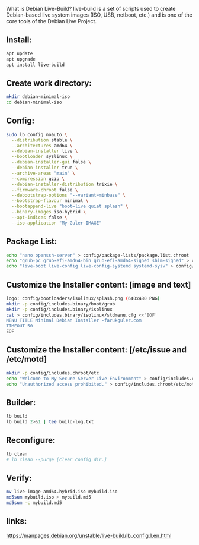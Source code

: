 What is Debian Live-Build?
live-build is a set of scripts used to create Debian-based live system images (ISO, USB, netboot, etc.) and is one of the core tools of the Debian Live Project.

## Install:
```bash
apt update
apt upgrade
apt install live-build
```

## Create work directory:
```bash
mkdir debian-minimal-iso
cd debian-minimal-iso
```

## Config:
```bash
sudo lb config noauto \
  --distribution stable \
  --architectures amd64 \
  --debian-installer live \
  --bootloader syslinux \
  --debian-installer-gui false \
  --debian-installer true \
  --archive-areas "main" \
  --compression gzip \
  --debian-installer-distribution trixie \
  --firmware-chroot false \
  --debootstrap-options "--variant=minbase" \
  --bootstrap-flavour minimal \
  --bootappend-live "boot=live quiet splash" \
  --binary-images iso-hybrid \
  --apt-indices false \
  --iso-application "My-Guler-IMAGE"
```

## Package List:
```bash
echo "nano openssh-server" > config/package-lists/package.list.chroot
echo "grub-pc grub-efi-amd64-bin grub-efi-amd64-signed shim-signed" > config/package-lists/bootloader.chroot
echo "live-boot live-config live-config-systemd systemd-sysv" > config/package-lists/live.list.chroot
```

## Customize the Installer content: [image and text]
```bash
logo: config/bootloaders/isolinux/splash.png (640x480 PNG)
mkdir -p config/includes.binary/boot/grub
mkdir -p config/includes.binary/isolinux
cat > config/includes.binary/isolinux/stdmenu.cfg <<'EOF'
MENU TITLE Minimal Debian Installer -farukguler.com
TIMEOUT 50
EOF
```

## Customize the Installer content: [/etc/issue and /etc/motd]
```bash
mkdir -p config/includes.chroot/etc
echo "Welcome to My Secure Server Live Environment" > config/includes.chroot/etc/issue
echo "Unauthorized access prohibited." > config/includes.chroot/etc/motd
```

## Builder:
```bash
lb build
lb build 2>&1 | tee build-log.txt
```

## Reconfigure:
```bash
lb clean
# lb clean --purge [clear config dir.]
```

## Verify:
```bash
mv live-image-amd64.hybrid.iso mybuild.iso
md5sum mybuild.iso > mybuild.md5
md5sum -c mybuild.md5
```

## links:
https://manpages.debian.org/unstable/live-build/lb_config.1.en.html
